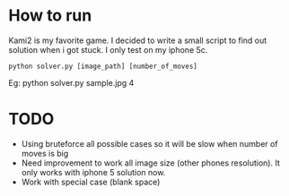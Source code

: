 # How to run
Kami2 is my favorite game. I decided to write a small script to find out solution when i got stuck.
I only test on my iphone 5c.
```
python solver.py [image_path] [number_of_moves]
```
Eg: python solver.py sample.jpg 4

# TODO
+ Using bruteforce all possible cases so it will be slow when number of moves is big
+ Need improvement to work all image size (other phones resolution). It only works with iphone 5 solution now.
+ Work with special case (blank space)